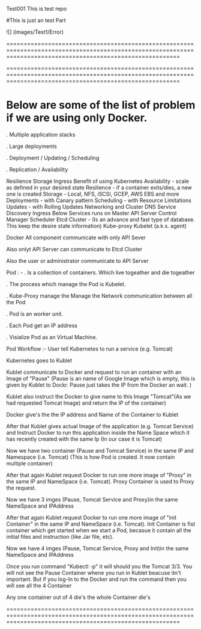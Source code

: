 Test001
This is test repo

#This is just an test Part

![] (images/Test1/Error)


==============================================================================================================================================================

==============================================================================================================================================================

# Below are some of the list of problem if we are using only Docker.

. Multiple application stacks

. Large deployments

. Deployment / Updating / Scheduling

. Replication / Availability

Resilience
Storage
Ingress
Benefit of using Kubernetes
Availability - scale as defined in your desired state
Resilience - if a container exits/dies, a new one is created
Storage - Local, NFS, iSCSI, GCEP, AWS EBS and more
Deployments - with Canary pattern
Scheduling - with Resource Limitations
Updates - with Rolling Updates
Networking and Cluster DNS
Service Discovery
Ingress
Below Services runs on Master
API Server
Control Manager
Scheduler
Etcd Cluster - (Is an advance and fast type of database. This keep the desire state information)
Kube-proxy
Kubelet (a.k.s. agent)

Docker
All component communicate with only API Sever

Also onlyt API Server can communicate to Etcd Cluster

Also the user or administrator communicate to API Server

Pod : -
. Is a collection of containers. Which live togeather and die togeather

. The process which manage the Pod is Kubelet.

. Kube-Proxy manage the Manage the Network communication between all the Pod

. Pod is an worker unit.

. Each Pod get an IP address

. Visialize Pod as an Virtual Machine.

Pod Workflow :-
User tell Kubernetes to run a service (e.g. Tomcat)

Kubernetes goes to Kublet

Kublet communicate to Docker and request to run an container with an Image of "Pause" (Pause is an name of Google Image which is empty, this is given by Kublet to Dockr. Pause just takes the IP from the Docker an wait. )

Kublet also instruct the Docker to give name to this Image "Tomcat"(As we had requested Tomcat Image) and return the IP of the container)

Docker give's the the IP address and Name of the Container to Kublet

After that Kublet gives actual Image of the application (e.g. Tomcat Service) and Instruct Docker to run this application inside the Name Space which it has recently created with the same Ip (In our case it is Tomcat)

Now we have two container (Pause and Tomcat Service) in the same IP and Namespace (i.e. Tomcat) (This is how Pod is created. It now contain multiple container)

After that again Kublet request Docker to run one more image of "Proxy" in the same IP and NameSpace (i.e. Tomcat). Proxy Container is used to Proxy the request.

Now we have 3 imges (Pause, Tomcat Service and Proxy)in the same NameSpace and IPAddress

After that again Kublet request Docker to run one more image of "init Container" in the same IP and NameSpace (i.e. Tomcat). Init Container is fist container which get started when we start a Pod, becasue it contain all the initial files and instruction (like Jar file, etc).

Now we have 4 imges (Pause, Tomcat Service, Proxy and Init)in the same NameSpace and IPAddress

Once you run command "Kubectl -p" it will should you the Tomcat 3/3. You will not see the Pause Container whene you run in Kublet beacuse itn't important. But if you log-In to the Docker and run the command then you will see all the 4 Container

Any one container out of 4 die's the whole Container die's

==============================================================================================================================================================
